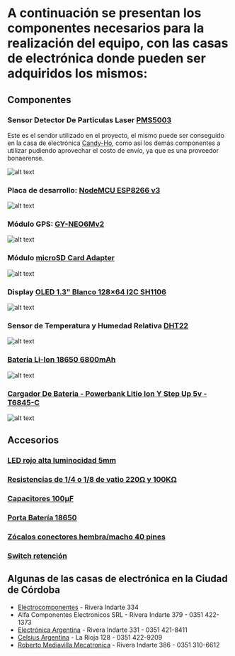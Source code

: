 # A continuación se presentan los componentes necesarios para la realización del equipo, con las casas de electrónica donde pueden ser adquiridos los mismos:

## Componentes

### Sensor Detector De Particulas Laser [PMS5003](https://candy-ho.com/producto/sensor-detector-de-particulas-laser-pms5003-pm2-5-counter/)

Este es el sendor utilizado en el proyecto, el mismo puede ser conseguido en la casa de electrónica [Candy-Ho](https://candy-ho.com/), como así los demás componentes a utilizar pudiendo aprovechar el costo de envío, ya que es una proveedor bonaerense.

![alt text](https://github.com/ezerosso/ProyectoIntegrador/blob/main/images/PMS5003.png)

### Placa de desarrollo: [NodeMCU ESP8266 v3](https://articulo.mercadolibre.com.ar/MLA-903192799-nodemcu-wifi-esp8266-lua-gpio-pwm-i2c-uart-arduino-ch340-hob-_JM#position=1&search_layout=grid&type=item&tracking_id=3acbfbed-d5ae-4812-99ca-0d7c51c58582)

![alt text](https://github.com/ezerosso/ProyectoIntegrador/blob/main/images/ESP8266-NodeMCU.png)

### Módulo GPS: [GY-NEO6Mv2](https://candy-ho.com/producto/modulo-gps-gy-neo6mv2-con-antena-arduino-pic-avr-raspberry/)

![alt text](https://github.com/ezerosso/ProyectoIntegrador/blob/main/images/NEO6MV2.png)

### Módulo [microSD Card Adapter](https://candy-ho.com/producto/modulo-micro-sd-card-5v-con-adaptador-3v3-arduino-2/)

![alt text](https://github.com/ezerosso/ProyectoIntegrador/blob/main/images/MicroSD_Card_Adapter.png)

### Display [OLED 1.3" Blanco 128×64 I2C SH1106](https://candy-ho.com/producto/display-oled-1-3-blanco-128x64-i2c-sh1106-arduino-candy/)

![alt text](https://github.com/ezerosso/ProyectoIntegrador/blob/main/images/OLED.png) 

### Sensor de Temperatura y Humedad Relativa [DHT22](https://candy-ho.com/producto/sensor-humedad-relativa-y-temperatura-dht22-arduino/)

![alt text](https://github.com/ezerosso/ProyectoIntegrador/blob/main/images/dht22.png)

### [Batería Li-Ion 18650 6800mAh](https://articulo.mercadolibre.com.ar/MLA-1106762620-pila-bateria-recargable-pack-x5-18650-6800mah-37v-linterna-_JM#position=3&search_layout=stack&type=item&tracking_id=0f0d07e7-c943-4060-828a-c33247acf068)

![alt text](https://github.com/ezerosso/ProyectoIntegrador/blob/main/images/18650.png)

### [Cargador De Bateria - Powerbank Litio Ion Y Step Up 5v - T6845-C](https://articulo.mercadolibre.com.ar/MLA-771837951-cargador-de-bateria-powerbank-litio-ion-y-step-up-5v-mini-1a-_JM#position=1&search_layout=stack&type=item&tracking_id=b667cd7c-03bb-4379-93f9-c7fa4a1a39c6)

![alt text](https://github.com/ezerosso/ProyectoIntegrador/blob/main/images/Modulo_Cargador_StepUp.png)

## Accesorios

### [LED rojo alta luminocidad 5mm](https://articulo.mercadolibre.com.ar/MLA-815659885-pack-x-20-led-5mm-alta-luminosidad-elegir-color-_JM?searchVariation=43623092074#searchVariation=43623092074&position=2&search_layout=grid&type=item&tracking_id=a2c2654b-4c0e-49f5-9a8b-4ec461fb970f)

### [Resistencias de 1/4 o 1/8 de vatio 220Ω y 100KΩ](https://articulo.mercadolibre.com.ar/MLA-773035200-50-x-resistencias-metal-14w-5-pack-valores-a-eleccion-_JM?searchVariation=33474703785#searchVariation=33474703785&position=5&search_layout=stack&type=item&tracking_id=841c53a9-0ec8-4e9a-bfb8-2de8a9119e7c)

### [Capacitores 100μF](https://articulo.mercadolibre.com.ar/MLA-670311298-capacitor-electrolitico-10uf-x-25v-micro-mini-4x5-pack-x100-_JM#position=1&search_layout=stack&type=item&tracking_id=127967a0-f220-46c7-b9e3-39fa196367f6)

### [Porta Batería 18650](https://candy-ho.com/producto/porta-pilas-baterias-pila-bateria-18650-para-una-bateria/)

<!-- ![alt text](https://github.com/ezerosso/ProyectoIntegrador/blob/main/images/portaBateria18650.png) -->

### [Zócalos conectores hembra/macho 40 pines](https://articulo.mercadolibre.com.ar/MLA-706493544-tira-de-40-pines-hembra-recto-254-mm-separacion-_JM#position=1&search_layout=stack&type=item&tracking_id=d9a23aea-2a98-4996-aaeb-0091b4f012eb) 

### [Switch retención](https://candy-ho.com/producto/boton-pulsador-switch-con-retencion-6pin-7-x-7-self-lock/)

## Algunas de las casas de electrónica en la Ciudad de Córdoba

* [Electrocomponentes](https://www.electrocomponentes.com/) - Rivera Indarte 334
* Alfa Componentes Electronicos SRL - Rivera Indarte 379 - 0351 422-1373
* [Electrónica Argentina](http://www.electronicaargentina.com/) -  Rivera Indarte 331 - 0351 421-8411
* [Celsius Argentina](https://www.celsiusargentina.com.ar/) - La Rioja 128 - 0351 422-9209
* [Roberto Mediavilla Mecatronica](https://robertomediavilla.com/) - Rivera Indarte 386 - 0351 310-6612



